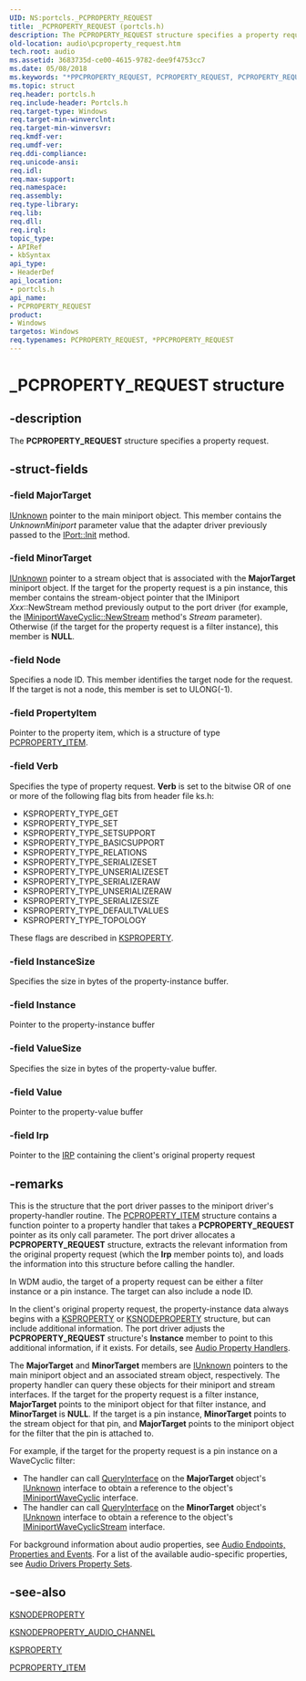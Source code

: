 ```yaml
---
UID: NS:portcls._PCPROPERTY_REQUEST
title: _PCPROPERTY_REQUEST (portcls.h)
description: The PCPROPERTY_REQUEST structure specifies a property request.
old-location: audio\pcproperty_request.htm
tech.root: audio
ms.assetid: 3683735d-ce00-4615-9782-dee9f4753cc7
ms.date: 05/08/2018
ms.keywords: "*PPCPROPERTY_REQUEST, PCPROPERTY_REQUEST, PCPROPERTY_REQUEST structure [Audio Devices], PPCPROPERTY_REQUEST, PPCPROPERTY_REQUEST structure pointer [Audio Devices], _PCPROPERTY_REQUEST, audio.pcproperty_request, audpc-struct_f153c6fb-8b21-4a81-ab9b-d7b7fef9f9db.xml, portcls/PCPROPERTY_REQUEST, portcls/PPCPROPERTY_REQUEST"
ms.topic: struct
req.header: portcls.h
req.include-header: Portcls.h
req.target-type: Windows
req.target-min-winverclnt: 
req.target-min-winversvr: 
req.kmdf-ver: 
req.umdf-ver: 
req.ddi-compliance: 
req.unicode-ansi: 
req.idl: 
req.max-support: 
req.namespace: 
req.assembly: 
req.type-library: 
req.lib: 
req.dll: 
req.irql: 
topic_type:
- APIRef
- kbSyntax
api_type:
- HeaderDef
api_location:
- portcls.h
api_name:
- PCPROPERTY_REQUEST
product:
- Windows
targetos: Windows
req.typenames: PCPROPERTY_REQUEST, *PPCPROPERTY_REQUEST
---
```


# _PCPROPERTY_REQUEST structure


## -description


The <b>PCPROPERTY_REQUEST</b> structure specifies a property request.


## -struct-fields




### -field MajorTarget


<a href="https://docs.microsoft.com/windows/desktop/api/unknwn/nn-unknwn-iunknown">IUnknown</a> pointer to the main miniport object. This member contains the <i>UnknownMiniport</i> parameter value that the adapter driver previously passed to the <a href="https://docs.microsoft.com/windows-hardware/drivers/ddi/content/portcls/nf-portcls-iport-init">IPort::Init</a> method.


### -field MinorTarget


<a href="https://docs.microsoft.com/windows/desktop/api/unknwn/nn-unknwn-iunknown">IUnknown</a> pointer to a stream object that is associated with the <b>MajorTarget</b> miniport object. If the target for the property request is a pin instance, this member contains the stream-object pointer that the IMiniport <i>Xxx</i>::NewStream method previously output to the port driver (for example, the <a href="https://docs.microsoft.com/windows-hardware/drivers/ddi/content/portcls/nf-portcls-iminiportwavecyclic-newstream">IMiniportWaveCyclic::NewStream</a> method's <i>Stream</i> parameter). Otherwise (if the target for the property request is a filter instance), this member is <b>NULL</b>.


### -field Node

Specifies a node ID. This member identifies the target node for the request. If the target is not a node, this member is set to ULONG(-1).


### -field PropertyItem

Pointer to the property item, which is a structure of type <a href="https://docs.microsoft.com/windows-hardware/drivers/ddi/content/portcls/ns-portcls-pcproperty_item">PCPROPERTY_ITEM</a>.


### -field Verb

Specifies the type of property request. <b>Verb</b> is set to the bitwise OR of one or more of the following flag bits from header file ks.h:

<ul>
<li>
KSPROPERTY_TYPE_GET

</li>
<li>
KSPROPERTY_TYPE_SET

</li>
<li>
KSPROPERTY_TYPE_SETSUPPORT

</li>
<li>
KSPROPERTY_TYPE_BASICSUPPORT

</li>
<li>
KSPROPERTY_TYPE_RELATIONS

</li>
<li>
KSPROPERTY_TYPE_SERIALIZESET

</li>
<li>
KSPROPERTY_TYPE_UNSERIALIZESET

</li>
<li>
KSPROPERTY_TYPE_SERIALIZERAW

</li>
<li>
KSPROPERTY_TYPE_UNSERIALIZERAW

</li>
<li>
KSPROPERTY_TYPE_SERIALIZESIZE

</li>
<li>
KSPROPERTY_TYPE_DEFAULTVALUES

</li>
<li>
KSPROPERTY_TYPE_TOPOLOGY

</li>
</ul>
These flags are described in <a href="https://docs.microsoft.com/previous-versions/ff564262(v=vs.85)">KSPROPERTY</a>.


### -field InstanceSize

Specifies the size in bytes of the property-instance buffer.


### -field Instance

Pointer to the property-instance buffer


### -field ValueSize

Specifies the size in bytes of the property-value buffer.


### -field Value

Pointer to the property-value buffer


### -field Irp

Pointer to the <a href="https://docs.microsoft.com/windows-hardware/drivers/ddi/content/wdm/ns-wdm-_irp">IRP</a> containing the client's original property request


## -remarks



This is the structure that the port driver passes to the miniport driver's property-handler routine. The <a href="https://docs.microsoft.com/windows-hardware/drivers/ddi/content/portcls/ns-portcls-pcproperty_item">PCPROPERTY_ITEM</a> structure contains a function pointer to a property handler that takes a <b>PCPROPERTY_REQUEST</b> pointer as its only call parameter. The port driver allocates a <b>PCPROPERTY_REQUEST</b> structure, extracts the relevant information from the original property request (which the <b>Irp</b> member points to), and loads the information into this structure before calling the handler.

In WDM audio, the target of a property request can be either a filter instance or a pin instance. The target can also include a node ID.

In the client's original property request, the property-instance data always begins with a <a href="https://docs.microsoft.com/previous-versions/ff564262(v=vs.85)">KSPROPERTY</a> or <a href="https://docs.microsoft.com/windows-hardware/drivers/ddi/content/ksmedia/ns-ksmedia-ksnodeproperty">KSNODEPROPERTY</a> structure, but can include additional information. The port driver adjusts the <b>PCPROPERTY_REQUEST</b> structure's <b>Instance</b> member to point to this additional information, if it exists. For details, see <a href="https://docs.microsoft.com/windows-hardware/drivers/audio/audio-property-handlers">Audio Property Handlers</a>.

The <b>MajorTarget</b> and <b>MinorTarget</b> members are <a href="https://docs.microsoft.com/windows/desktop/api/unknwn/nn-unknwn-iunknown">IUnknown</a> pointers to the main miniport object and an associated stream object, respectively. The property handler can query these objects for their miniport and stream interfaces. If the target for the property request is a filter instance, <b>MajorTarget</b> points to the miniport object for that filter instance, and <b>MinorTarget</b> is <b>NULL</b>. If the target is a pin instance, <b>MinorTarget</b> points to the stream object for that pin, and <b>MajorTarget</b> points to the miniport object for the filter that the pin is attached to.

For example, if the target for the property request is a pin instance on a WaveCyclic filter:

<ul>
<li>
The handler can call <a href="https://docs.microsoft.com/windows/desktop/api/unknwn/nf-unknwn-iunknown-queryinterface(q_)">QueryInterface</a> on the <b>MajorTarget</b> object's <a href="https://docs.microsoft.com/windows/desktop/api/unknwn/nn-unknwn-iunknown">IUnknown</a> interface to obtain a reference to the object's <a href="https://docs.microsoft.com/windows-hardware/drivers/ddi/content/portcls/nn-portcls-iminiportwavecyclic">IMiniportWaveCyclic</a> interface.

</li>
<li>
The handler can call <a href="https://docs.microsoft.com/windows/desktop/api/unknwn/nf-unknwn-iunknown-queryinterface(q_)">QueryInterface</a> on the <b>MinorTarget</b> object's <a href="https://docs.microsoft.com/windows/desktop/api/unknwn/nn-unknwn-iunknown">IUnknown</a> interface to obtain a reference to the object's <a href="https://docs.microsoft.com/windows-hardware/drivers/ddi/content/portcls/nn-portcls-iminiportwavecyclicstream">IMiniportWaveCyclicStream</a> interface.

</li>
</ul>
For background information about audio properties, see <a href="https://docs.microsoft.com/windows-hardware/drivers/audio/audio-endpoints--properties-and-events">Audio Endpoints, Properties and Events</a>. For a list of the available audio-specific properties, see <a href="https://docs.microsoft.com/windows-hardware/drivers/audio/audio-drivers-property-sets">Audio Drivers Property Sets</a>.




## -see-also




<a href="https://docs.microsoft.com/windows-hardware/drivers/ddi/content/ksmedia/ns-ksmedia-ksnodeproperty">KSNODEPROPERTY</a>



<a href="https://docs.microsoft.com/windows-hardware/drivers/ddi/content/ksmedia/ns-ksmedia-ksnodeproperty_audio_channel">KSNODEPROPERTY_AUDIO_CHANNEL</a>



<a href="https://docs.microsoft.com/previous-versions/ff564262(v=vs.85)">KSPROPERTY</a>



<a href="https://docs.microsoft.com/windows-hardware/drivers/ddi/content/portcls/ns-portcls-pcproperty_item">PCPROPERTY_ITEM</a>
 

 

